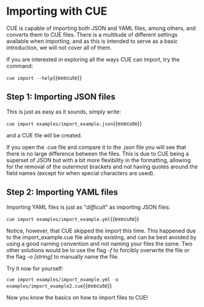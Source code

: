 # Importing with CUE

CUE is capable of importing both JSON and YAML files, among others, and converts them to CUE files. 
There is a multitude of different settings available when importing, and as this is intended to serve as a basic introduction, we will not cover all of them.

If you are interested in exploring all the ways CUE can import, try the command:

 `cue import --help`{{execute}}

## Step 1: Importing JSON files

This is just as easy as it sounds, simply write:

`cue import examples/import_example.json`{{execute}} 

and a CUE file will be created.

If you open the .cue file and compare it to the .json file you will see that there is no large difference between the files. This is due to CUE being a superset of JSON but with a bit more flexibility in the formatting, allowing for the removal of the outermost brackets and not having quotes around the field names (except for when special characters are used).

## Step 2: Importing YAML files

Importing YAML files is just as "_difficult_" as importing JSON files:

`cue import examples/import_example.yml`{{execute}}

Notice, however, that CUE skipped the import this time. This happened due to the import\_example.cue file already existing, and can be best avoided by using a good naming convention and not naming your files the same. Two other solutions would be to use the flag _-f_ to forcibly overwrite the file or the flag _-o \[string\]_ to manually name the file.

Try it now for yourself:

`cue import examples/import_example.yml -o examples/import_example2.cue`{{execute}}



Now you know the basics on how to import files to CUE!

